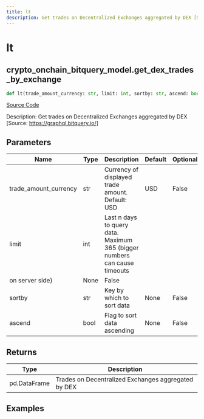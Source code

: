 ```yaml
---
title: lt
description: Get trades on Decentralized Exchanges aggregated by DEX [Source: https://graphql.bitquery.io/]
---
```

# lt

## crypto_onchain_bitquery_model.get_dex_trades_by_exchange

```python
def lt(trade_amount_currency: str, limit: int, sortby: str, ascend: bool) -> DataFrame:
```
[Source Code](https://github.com/OpenBB-finance/OpenBBTerminal/tree/main/openbb_terminal/cryptocurrency/onchain/bitquery_model.py#L265)

Description: Get trades on Decentralized Exchanges aggregated by DEX [Source: https://graphql.bitquery.io/]

## Parameters

| Name | Type | Description | Default | Optional |
| ---- | ---- | ----------- | ------- | -------- |
| trade_amount_currency | str | Currency of displayed trade amount. Default: USD | USD | False |
| limit | int | Last n days to query data. Maximum 365 (bigger numbers can cause timeouts
on server side) | None | False |
| sortby | str | Key by which to sort data | None | False |
| ascend | bool | Flag to sort data ascending | None | False |

## Returns

| Type | Description |
| ---- | ----------- |
| pd.DataFrame | Trades on Decentralized Exchanges aggregated by DEX |

## Examples

